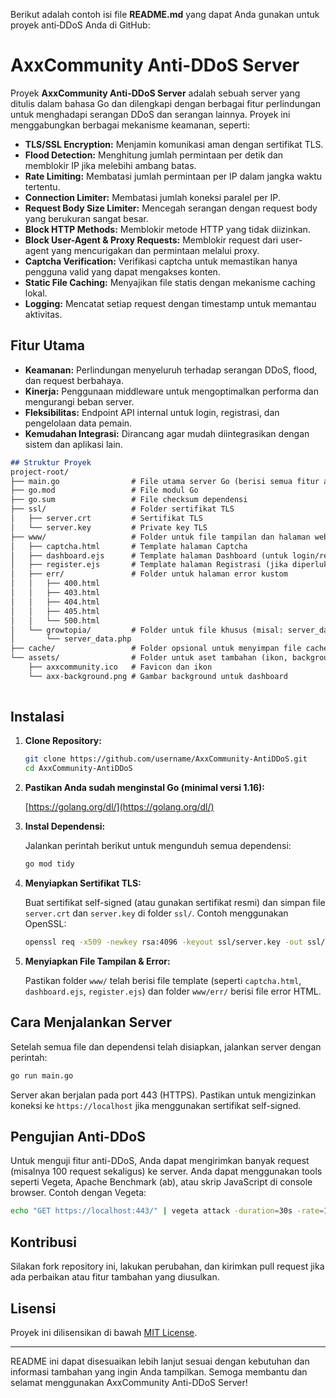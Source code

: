 Berikut adalah contoh isi file **README.md** yang dapat Anda gunakan untuk proyek anti‑DDoS Anda di GitHub:

# AxxCommunity Anti-DDoS Server

Proyek **AxxCommunity Anti-DDoS Server** adalah sebuah server yang ditulis dalam bahasa Go dan dilengkapi dengan berbagai fitur perlindungan untuk menghadapi serangan DDoS dan serangan lainnya. Proyek ini menggabungkan berbagai mekanisme keamanan, seperti:

- **TLS/SSL Encryption:** Menjamin komunikasi aman dengan sertifikat TLS.
- **Flood Detection:** Menghitung jumlah permintaan per detik dan memblokir IP jika melebihi ambang batas.
- **Rate Limiting:** Membatasi jumlah permintaan per IP dalam jangka waktu tertentu.
- **Connection Limiter:** Membatasi jumlah koneksi paralel per IP.
- **Request Body Size Limiter:** Mencegah serangan dengan request body yang berukuran sangat besar.
- **Block HTTP Methods:** Memblokir metode HTTP yang tidak diizinkan.
- **Block User-Agent & Proxy Requests:** Memblokir request dari user-agent yang mencurigakan dan permintaan melalui proxy.
- **Captcha Verification:** Verifikasi captcha untuk memastikan hanya pengguna valid yang dapat mengakses konten.
- **Static File Caching:** Menyajikan file statis dengan mekanisme caching lokal.
- **Logging:** Mencatat setiap request dengan timestamp untuk memantau aktivitas.

## Fitur Utama

- **Keamanan:** Perlindungan menyeluruh terhadap serangan DDoS, flood, dan request berbahaya.
- **Kinerja:** Penggunaan middleware untuk mengoptimalkan performa dan mengurangi beban server.
- **Fleksibilitas:** Endpoint API internal untuk login, registrasi, dan pengelolaan data pemain.
- **Kemudahan Integrasi:** Dirancang agar mudah diintegrasikan dengan sistem dan aplikasi lain.
  
```markdown
## Struktur Proyek
project-root/
├── main.go                # File utama server Go (berisi semua fitur anti-DDoS & API internal)
├── go.mod                 # File modul Go
├── go.sum                 # File checksum dependensi
├── ssl/                   # Folder sertifikat TLS
│   ├── server.crt         # Sertifikat TLS
│   └── server.key         # Private key TLS
├── www/                   # Folder untuk file tampilan dan halaman web
│   ├── captcha.html       # Template halaman Captcha
│   ├── dashboard.ejs      # Template halaman Dashboard (untuk login/registrasi)
│   ├── register.ejs       # Template halaman Registrasi (jika diperlukan)
│   ├── err/               # Folder untuk halaman error kustom
│   │   ├── 400.html
│   │   ├── 403.html
│   │   ├── 404.html
│   │   ├── 405.html
│   │   └── 500.html
│   └── growtopia/         # Folder untuk file khusus (misal: server_data.php)
│       └── server_data.php
├── cache/                 # Folder opsional untuk menyimpan file cache
└── assets/                # Folder untuk aset tambahan (ikon, background, dsb.)
    ├── axxcommunity.ico   # Favicon dan ikon
    └── axx-background.png # Gambar background untuk dashboard
    
```

## Instalasi

1. **Clone Repository:**

   ```bash
   git clone https://github.com/username/AxxCommunity-AntiDDoS.git
   cd AxxCommunity-AntiDDoS

2. **Pastikan Anda sudah menginstal Go (minimal versi 1.16):**

   [https://golang.org/dl/](https://golang.org/dl/)

3. **Instal Dependensi:**

   Jalankan perintah berikut untuk mengunduh semua dependensi:
   ```bash
   go mod tidy
   ```

4. **Menyiapkan Sertifikat TLS:**

   Buat sertifikat self-signed (atau gunakan sertifikat resmi) dan simpan file `server.crt` dan `server.key` di folder `ssl/`. Contoh menggunakan OpenSSL:
   ```bash
   openssl req -x509 -newkey rsa:4096 -keyout ssl/server.key -out ssl/server.crt -days 365 -nodes
   ```

5. **Menyiapkan File Tampilan & Error:**

   Pastikan folder `www/` telah berisi file template (seperti `captcha.html`, `dashboard.ejs`, `register.ejs`) dan folder `www/err/` berisi file error HTML.

## Cara Menjalankan Server

Setelah semua file dan dependensi telah disiapkan, jalankan server dengan perintah:

```bash
go run main.go
```

Server akan berjalan pada port 443 (HTTPS). Pastikan untuk mengizinkan koneksi ke `https://localhost` jika menggunakan sertifikat self-signed.

## Pengujian Anti-DDoS

Untuk menguji fitur anti-DDoS, Anda dapat mengirimkan banyak request (misalnya 100 request sekaligus) ke server. Anda dapat menggunakan tools seperti Vegeta, Apache Benchmark (ab), atau skrip JavaScript di console browser. Contoh dengan Vegeta:

```bash
echo "GET https://localhost:443/" | vegeta attack -duration=30s -rate=100 | vegeta report
```

## Kontribusi

Silakan fork repository ini, lakukan perubahan, dan kirimkan pull request jika ada perbaikan atau fitur tambahan yang diusulkan.

## Lisensi

Proyek ini dilisensikan di bawah [MIT License](LICENSE).

---

README ini dapat disesuaikan lebih lanjut sesuai dengan kebutuhan dan informasi tambahan yang ingin Anda tampilkan. Semoga membantu dan selamat menggunakan AxxCommunity Anti-DDoS Server!
